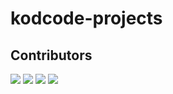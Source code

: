 # kodcode-projects

## Contributors

[<img src="https://images.weserv.nl/?url=avatars.githubusercontent.com/yosi-miller?v=4?v=4&h=50&w=50&fit=cover&mask=circle&maxage=7d" />](https://github.com/yosi-miller)
[<img src="https://images.weserv.nl/?url=avatars.githubusercontent.com/benioren1?v=4?v=4&h=50&w=50&fit=cover&mask=circle&maxage=7d" />](https://github.com/benioren1)
[<img src="https://images.weserv.nl/?url=avatars.githubusercontent.com/RafiGedge?v=4?v=4&h=50&w=50&fit=cover&mask=circle&maxage=7d" />](https://github.com/RafiGedge)
[<img src="https://images.weserv.nl/?url=avatars.githubusercontent.com/deltaforce26?v=4?v=4&h=50&w=50&fit=cover&mask=circle&maxage=7d" />](https://github.com/deltaforce26)
